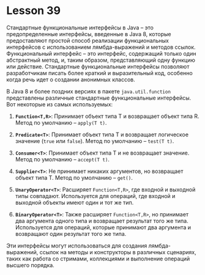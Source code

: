 # Lesson 39


Стандартные функциональные интерфейсы в Java – это предопределенные интерфейсы, введенные в Java 8, которые предоставляют простой способ реализации функциональных интерфейсов с использованием лямбда-выражений и методов ссылок. Функциональный интерфейс – это интерфейс, содержащий только один абстрактный метод, и, таким образом, представляющий одну функцию или действие. Стандартные функциональные интерфейсы позволяют разработчикам писать более краткий и выразительный код, особенно когда речь идет о создании анонимных классов.

В Java 8 и более поздних версиях в пакете `java.util.function` представлены различные стандартные функциональные интерфейсы. Вот некоторые из самых используемых:

1. **`Function<T,R>`**: Принимает объект типа T и возвращает объект типа R. Метод по умолчанию – `apply(T t)`.

2. **`Predicate<T>`**: Принимает объект типа T и возвращает логическое значение (`true` или `false`). Метод по умолчанию – `test(T t)`.

3. **`Consumer<T>`**: Принимает объект типа T и не возвращает значение. Метод по умолчанию – `accept(T t)`.

4. **`Supplier<T>`**: Не принимает никаких аргументов, но возвращает объект типа T. Метод по умолчанию – `get()`.

5. **`UnaryOperator<T>`**: Расширяет `Function<T,R>`, где входной и выходной типы совпадают. Используется для операций, где входной и выходной объекты имеют один и тот же тип.

6. **`BinaryOperator<T>`**: Также расширяет `Function<T,R>`, но принимает два аргумента одного типа и возвращает результат того же типа. Используется для операций, которые принимают два аргумента и возвращают один результат того же типа.

Эти интерфейсы могут использоваться для создания лямбда-выражений, ссылок на методы и конструкторы в различных сценариях, таких как работа со стримами, коллекциями и выполнение операций высшего порядка.


